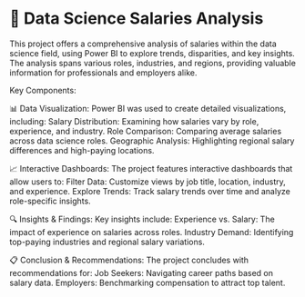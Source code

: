 # 💼 Data Science Salaries Analysis
This project offers a comprehensive analysis of salaries within the data science field, using Power BI to explore trends, disparities, and key insights. The analysis spans various roles, industries, and regions, providing valuable information for professionals and employers alike.

Key Components:

📊 Data Visualization:
Power BI was used to create detailed visualizations, including:
Salary Distribution: Examining how salaries vary by role, experience, and industry.
Role Comparison: Comparing average salaries across data science roles.
Geographic Analysis: Highlighting regional salary differences and high-paying locations.

📈 Interactive Dashboards:
The project features interactive dashboards that allow users to:
Filter Data: Customize views by job title, location, industry, and experience.
Explore Trends: Track salary trends over time and analyze role-specific insights.

🔍 Insights & Findings:
Key insights include:
Experience vs. Salary: The impact of experience on salaries across roles.
Industry Demand: Identifying top-paying industries and regional salary variations.

📋 Conclusion & Recommendations:
The project concludes with recommendations for:
Job Seekers: Navigating career paths based on salary data.
Employers: Benchmarking compensation to attract top talent.
